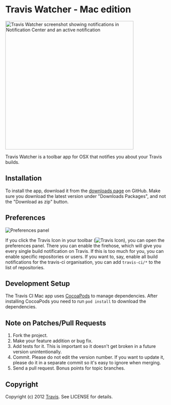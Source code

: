 # Travis Watcher - Mac edition

<img alt="Travis Watcher screenshot showing notifications in Notification Center and an active notification" src="http://f.cl.ly/items/3q0e2q1m1J0g1d3s1Q26/Pasted%20Image%2011:12:12%202:59%20PM.png" width="400">

Travis Watcher is a toolbar app for OSX that notifies you about your Travis builds.

## Installation

To install the app, download it from the [downloads page][downloads] on GitHub. Make sure you download the latest
version under "Downloads Packages", and not the "Download as zip" button.

[downloads]: https://github.com/travis-ci/travis-watcher-macosx/downloads

## Preferences

![Preferences panel][preferences-panel]

If you click the Travis Icon in your toolbar (![Travis Icon][travis-icon]), you can open the preferences panel. There
you can enable the firehose, which will give you every single build notification on Travis. If this is too much for you,
you can enable specific repositories or users. If you want to, say, enable all build notifications for the travis-ci
organisation, you can add `travis-ci/*` to the list of repositories.

[preferences-panel]: http://f.cl.ly/items/31453a3a3T0o341w0J3R/Preferences-2.png
[travis-icon]: http://f.cl.ly/items/053a1H3o0a1O1n3r3c0Q/tray.png

## Development Setup

The Travis CI Mac app uses [CocoaPods][] to manage dependencies. After installing CocoaPods you need to run `pod
install` to download the dependencies.

[CocoaPods]: http://cocoapods.org

## Note on Patches/Pull Requests

1. Fork the project.
2. Make your feature addition or bug fix.
3. Add tests for it. This is important so it doesn't get broken in a future version unintentionally.
4. Commit. Please do not edit the version number. If you want to update it, please do it in a separate commit so it's
   easy to ignore when merging.
5. Send a pull request. Bonus points for topic branches.

## Copyright

Copyright (c) 2012 [Travis](http://github.com/travis-ci). See LICENSE for details.
